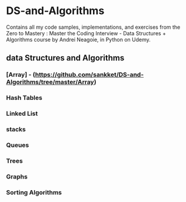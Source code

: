 # DS-and-Algorithms
Contains all my code samples, implementations, and exercises from the Zero to Mastery : Master the Coding Interview - Data Structures + Algorithms course by Andrei Neagoie, in Python on Udemy.
## data Structures and Algorithms
### [Array] - (https://github.com/sankket/DS-and-Algorithms/tree/master/Array)
### Hash Tables
### Linked List 
### stacks 
### Queues
### Trees
### Graphs
### Sorting Algorithms

